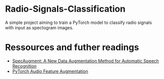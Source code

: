 # Radio-Signals-Classification
A simple project aiming to train a PyTorch model to classify radio signals with input as spectogram images.


# Ressources and futher readings
- [SpecAugment: A New Data Augmentation Method for Automatic Speech Recognition](https://research.google/blog/specaugment-a-new-data-augmentation-method-for-automatic-speech-recognition/)
- [PyTorch Audio Feature Augmentation](https://pytorch.org/audio/master/tutorials/audio_feature_augmentation_tutorial.html)
